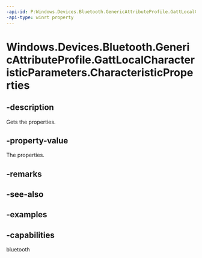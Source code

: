 ```yaml
---
-api-id: P:Windows.Devices.Bluetooth.GenericAttributeProfile.GattLocalCharacteristicParameters.CharacteristicProperties
-api-type: winrt property
---
```


<!-- Property syntax.
public GattCharacteristicProperties CharacteristicProperties { get;  set; }
-->

# Windows.Devices.Bluetooth.GenericAttributeProfile.GattLocalCharacteristicParameters.CharacteristicProperties

## -description
Gets the properties.

## -property-value
The properties.

## -remarks

## -see-also

## -examples


## -capabilities
bluetooth
